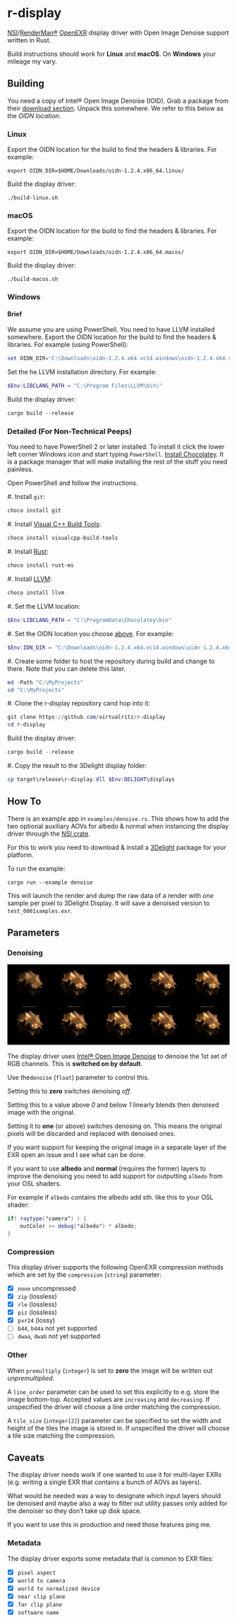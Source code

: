 # r-display

[NSI](https://nsi.readthedocs.io/)/[RenderMan®](https://renderman.pixar.com/)
[OpenEXR](http://www.openexr.com/) display driver with Open Image
Denoise support written in Rust.

Build instructions should work for **Linux** and **macOS**. On **Windows** your
mileage my vary.

## Building

You need a copy of Intel® Open Image Denoise (IOID). Grab a package
from their
[download section](https://www.openimagedenoise.org/downloads.html).
Unpack this somewhere. We refer to this below as the *OIDN location*.

### Linux

Export the OIDN location for the build to find the headers & libraries.
For example:
```shell
export OIDN_DIR=$HOME/Downloads/oidn-1.2.4.x86_64.linux/
```

Build the display driver:
```shell
./build-linux.sh
```

### macOS

Export the OIDN location for the build to find the headers & libraries.
For example:
```shell
export OIDN_DIR=$HOME/Downloads/oidn-1.2.4.x86_64.macos/
```

Build the display driver:
```shell
./build-macos.sh
```

### Windows

#### Brief

We assume you are using PowerShell. You need to have LLVM installed
somewhere.
Export the OIDN location for the build to find the headers & libraries.
For example (using PowerShell):
```powershell
set OIDN_DIR='C:\Downloads\oidn-1.2.4.x64.vc14.windows\oidn-1.2.4.x64.vc14.windows'
```
Set the he LLVM installation directory. For example:
```powershell
$Env:LIBCLANG_PATH = "C:\Program Files\LLVM\bin\"
```
Build the display driver:
```powershell
cargo build --release
```

### Detailed (For Non-Technical Peeps)

You need to have PowerShell 2 or later installed. To install it click
the lower left corner Windows icon and start typing `PowerShell`.
[Install Chocolatey](https://chocolatey.org/install). It is a package
manager that will make installing the rest of the stuff you need painless.

Open PowerShell and follow the instructions.

#. Install `git`:
```powershell
choco install git
```
#. Install [Visual C++ Build Tools](https://visualstudio.microsoft.com/ru/visual-cpp-build-tools/):
```powershell
choco install visualcpp-build-tools
```
#. Install [Rust](https://www.rust-lang.org/):
```powershell
choco install rust-ms
```
#. Install [LLVM](https://llvm.org/):
```powershell
choco install llvm
```
#. Set the LLVM location:
```powershell
$Env:LIBCLANG_PATH = "C:\ProgramData\Chocolatey\bin"
```
#. Set the OIDN location you choose [above](##Building). For example:
```powershell
$Env:IDN_DIR = "C:\Downloads\oidn-1.2.4.x64.vc14.windows\oidn-1.2.4.x64.vc14.windows"
```
#. Create some folder to host the repository during build and change to
there. Note that you can delete this later.
```powershell
md -Path "C:\MyProjects"
cd "C:\MyProjects"
```
#. Clone the r-display repository cand hop into it:
```powershell
git clone https://github.com/virtualritz/r-display
cd r-display
```
Build the display driver:
```powershell
cargo build --release
```
#. Copy the result to the 3Delight display folder:
```powershell
cp target\release\r-display.dll $Env:DELIGHT\displays
```

## How To

There is an example app in `examples/denoise.rs`. This shows how to add
the two optional auxiliary AOVs for albedo & normal when instancing the
display driver through the [NSI crate](https://crates.io/crates/nsi).

For this to work you need to download & install a
[3Delight](https://www.3delight.com/) package for your platform.

To run the example:
```shell
cargo run --example denoise
```

This will launch the render and dump the raw data of a render with
*one* sample per pixel to 3Delight Display. It will save a denoised
version to `test_0001samples.exr`.

## Parameters

### Denoising

![Comparispon of denoising results|ɴsɪ](test.jpg)

The display driver uses
[Intel® Open Image Denoise](https://www.openimagedenoise.org/)
to denoise the 1st set of RGB channels. This is **switched on by
default**.

Use the`denoise` (`float`) parameter to control this.

Setting this to **zero** switches denoising *off*.

Setting this to a value above *0* and below *1* linearly blends then
denoised image with the original.

Setting it to **one** (or above) switches denosing on. This means the
original pixels will be discarded and replaced with denoised ones.

If you want support for keeping the original image in a separate layer
of the EXR open an issue and I see what can be done.

If you want to use **albedo** and **normal** (requires the former)
layers to improve the denoising you need to add support for outputting
`albedo` from your OSL shaders.

For example if `albedo` contains the albedo add sth. like this to your
OSL shader:
```glsl
if( raytype("camera") )	{
    outColor += debug("albedo") * albedo;
}
```

### Compression

This display driver supports the following OpenEXR compression methods
which are set by the `compression` (`string`) parameter:

-   [x] `none` uncompressed
-   [x] `zip` (lossless)
-   [x] `rle` (lossless)
-   [x] `piz` (lossless)
-   [x] `pxr24` (lossy)
-   [ ] `b44`, `b44a` not yet supported
-   [ ] `dwaa`, `dwab` not yet supported

### Other

When `premultiply` (`integer`) is set to **zero** the image will be
written out *unpremultiplied*.

A `line_order` parameter can be used to set this explicitly to e.g.
store the image bottom-top. Accepted values are `increasing` and
`decreasing`. If unspecified the driver will choose a line order
matching the compression.

A `tile_size` (`integer[2]`) parameter can be specified to set the
width and height of the tiles the image is stored in.
If unspecified the driver will choose a tile size matching the
compression.

## Caveats

The display driver needs work if one wanted to use it for multi-layer
EXRs (e.g. writing a single EXR that contains a bunch of AOVs as
layers).

What would be needed was a way to designate which input layers should
be denoised and maybe also a way to filter out utility passes only
added for the denoiser so they don’t take up disk space.

If you want to use this in production and need those features ping me.

### Metadata

The display driver exports some metadata that is common to EXR files:

-   [x] `pixel aspect`
-   [x] `world to camera`
-   [x] `world to normalized device`
-   [x] `near clip plane`
-   [x] `far clip plane`
-   [x] `software name`
